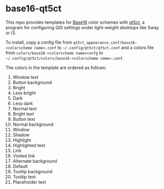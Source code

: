 # base16-qt5ct

This repo provides templates for
[Base16](https://github.com/chriskempson/base16) color schemes with
[qt5ct](https://sourceforge.net/projects/qt5ct/), a program for configuring Qt5
settings under light-weight desktops like Sway or i3.

To install, copy a config file from `qt5ct_appearance_conf/base16-<colorscheme name>.conf` to `~/.config/qt5ct/qt5ct.conf` and a colors file from
`colors/base16-<colorscheme name>confg` to
`~/.config/qt5ct/colors/base16-<colorscheme name>.conf`.

The colors in the template are ordered as follows:

1. Window text
2. Button background
3. Bright
4. Less bright
5. Dark
6. Less dark
7. Normal text
8. Bright text
9. Button text
10. Normal background
11. Window
12. Shadow
13. Highlight
14. Highlighted text
15. Link
16. Visited link
17. Alternate background
18. Default
19. Tooltip background
20. Tooltip text
21. Placeholder text
